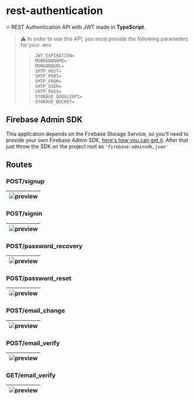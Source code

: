 # rest-authentication

🔥 REST Authentication API with JWT made in **TypeScript**.

> ⚠️ In order to use this API, you must provide the following parameters for your .env
>>
>>``` JWT_SECRET=
>> JWT_EXPIRATION=
>> MONGODBNAME=
>> MONGODBURL=
>> SMTP_HOST=
>> SMTP_PORT=
>> SMTP_FROM=
>> SMTP_USER=
>> SMTP_PASS=
>> STORAGE_GOOGLEAPI=
>> STORAGE_BUCKET=
>>```

## Firebase Admin SDK

This application depends on the Firebase Storage Service, so you'll need to provide your own Firebase Admin SDK, [here's how you can get it](https://firebase.google.com/docs/admin/setup#add-sdk).
After that just throw the SDK on the project root as `'firebase-adminsdk.json'`

## Routes

### POST/signup

| ![preview](https://user-images.githubusercontent.com/107975184/200271590-b786b1f8-0ae9-48f0-b7ff-7ab86d964330.png) |
| :--------------------------------------------------------------------------------------------------------: |

### POST/signin

| ![preview](https://user-images.githubusercontent.com/107975184/200271596-92cac546-2278-40e3-8999-1a96177f18b0.png) |
| :--------------------------------------------------------------------------------------------------------: |

### POST/password_recovery

| ![preview](https://user-images.githubusercontent.com/107975184/200271598-06288a71-97d4-4ed7-9679-dda45645670b.png) |
| :--------------------------------------------------------------------------------------------------------: |

### POST/password_reset

| ![preview](https://user-images.githubusercontent.com/107975184/200271601-0e0ef0a6-fc44-4980-a313-68748db93434.png) |
| :--------------------------------------------------------------------------------------------------------: |

### POST/email_change

| ![preview](https://user-images.githubusercontent.com/107975184/200271603-aff81a4c-6355-4e06-ac30-b7f61a099397.png) |
| :--------------------------------------------------------------------------------------------------------: |

### POST/email_verify

| ![preview](https://user-images.githubusercontent.com/107975184/200271607-eb3130f1-313f-4d50-a574-4854f0800651.png) |
| :--------------------------------------------------------------------------------------------------------: |

### GET/email_verify

| ![preview](https://user-images.githubusercontent.com/107975184/200271609-1873d831-352e-493c-b120-91a7c753721e.png) |
| :--------------------------------------------------------------------------------------------------------: |
